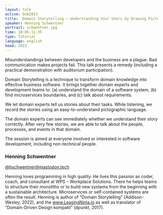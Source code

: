 ```yaml
---
layout: talk
active: bob2023
title:  Domain Storytelling — Understanding Your Users by Drawing Pictures
speaker: Henning Schwentner
portrait: schwentner.jpg
time: 10:05-11:35
type: Tutorial
language: english
head: 2023
---
```


Misunderstandings between developers and the business are a
plague. Bad communication makes projects fail. This talk presents a
remedy (including a practical demonstration with auditorium
participation).

Domain Storytelling is a technique to transform domain knowledge into
effective business software. It brings together domain experts and
development teams to: (a) understand the domain of a software system,
(b) find microservices boundaries, and (c) talk about requirements.

We let domain experts tell us stories about their tasks. While
listening, we record the stories using an easy-to-understand
pictographic language.

The domain experts can see immediately whether we understand their
story correctly. After very few stories, we are able to talk about the
people, processes, and events in that domain.

The session is aimed at everyone involved or interested in software
development, including non-technical people.

### Henning Schwentner

[@hschwentner@mastodon.tech](https://mastodon.tech/@hschwentner)

Henning loves programming in high quality. He lives this passion as
coder, coach, and consultant at WPS – Workplace Solutions. There he
helps teams to structure their monoliths or to build new systems from
the beginning with a sustainable architecture. Microservices or
self-contained systems are often the result. Henning is author of
“Domain Storytelling” (Addison-Wesley, 2022), and the
www.LeasingNinja.io as well as translator of “Domain-Driven Design
kompakt” (dpunkt, 2017).
